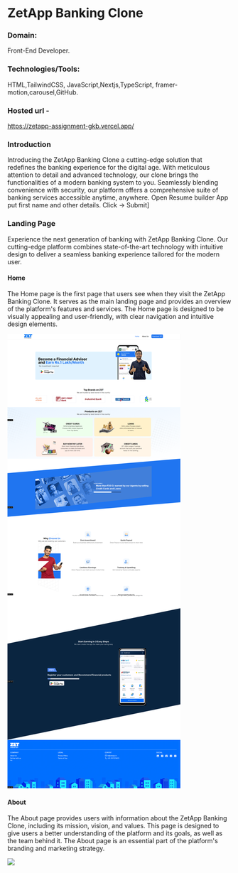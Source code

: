 # ZetApp Banking Clone

### Domain:

Front-End Developer.

### Technologies/Tools:

HTML,TailwindCSS, JavaScript,Nextjs,TypeScript,
framer-motion,carousel,GitHub.

### Hosted url -

https://zetapp-assignment-gkb.vercel.app/

### Introduction

Introducing the ZetApp Banking Clone a cutting-edge solution that redefines the banking experience for the digital age. With meticulous attention to detail and advanced technology, our clone brings the functionalities of a modern banking system to you. Seamlessly blending convenience with security, our platform offers a comprehensive suite of banking services accessible anytime, anywhere.
Open Resume builder App put first name and other details. Click → Submit]


### Landing Page

Experience the next generation of banking with ZetApp Banking Clone. Our cutting-edge platform combines state-of-the-art technology with intuitive design to deliver a seamless banking experience tailored for the modern user.

#### Home

The Home page is the first page that users see when they visit the ZetApp Banking Clone. It serves as the main landing page and provides an overview of the platform's features and services. The Home page is designed to be visually appealing and user-friendly, with clear navigation and intuitive design elements.

<img src='zetApp-home.png'>

#### About

The About page provides users with information about the ZetApp Banking Clone, including its mission, vision, and values. This page is designed to give users a better understanding of the platform and its goals, as well as the team behind it. The About page is an essential part of the platform's branding and marketing strategy.

<img src='zetApp-about.png'>


